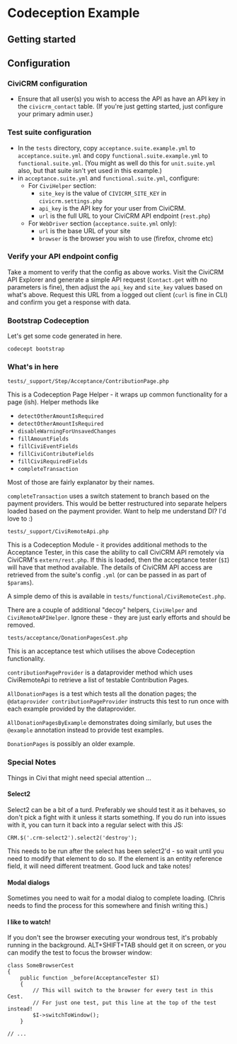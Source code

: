 # Codeception Example

## Getting started

## Configuration

### CiviCRM configuration

* Ensure that all user(s) you wish to access the API as have an API key in the `civicrm_contact` table. (If you're just getting started, just configure your primary admin user.)

### Test suite configuration

* In the `tests` directory, copy `acceptance.suite.example.yml` to `acceptance.suite.yml` and copy `functional.suite.example.yml` to `functional.suite.yml`. (You might as well do this for `unit.suite.yml` also, but that suite isn't yet used in this example.)  
* in `acceptance.suite.yml` and `functional.suite.yml`, configure:
  * For `CiviHelper` section: 
    * `site_key` is the value of `CIVICRM_SITE_KEY` in `civicrm.settings.php`
    * `api_key` is the API key for your user from CiviCRM. 
    * `url` is the full URL to your CiviCRM API endpoint (`rest.php`)
  * For `WebDriver` section (`acceptance.suite.yml` only):
    * `url` is the base URL of your site
    * `browser` is the browser you wish to use (firefox, chrome etc)

### Verify your API endpoint config

Take a moment to verify that the config as above works. Visit the CiviCRM API Explorer and generate a simple API request (`Contact.get` with no parameters is fine), then adjust the `api_key` and `site_key` values based on what's above. Request this URL from a logged out client (`curl` is fine in CLI) and confirm you get a response with data.

### Bootstrap Codeception

Let's get some code generated in here.

    codecept bootstrap

### What's in here

`tests/_support/Step/Acceptance/ContributionPage.php`

This is a Codeception Page Helper - it wraps up common functionality for a page (ish). Helper methods like 

* `detectOtherAmountIsRequired`
* `detectOtherAmountIsRequired`
* `disableWarningForUnsavedChanges`
* `fillAmountFields`
* `fillCiviEventFields`
* `fillCiviContributeFields`
* `fillCiviRequiredFields`
* `completeTransaction`

Most of those are fairly explanator by their names.

`completeTransaction` uses a switch statement to branch based on the payment providers. This would be better restructured into separate helpers loaded based on the payment provider. Want to help me understand DI? I'd love to :)
 
`tests/_support/CiviRemoteApi.php`

This is a Codeception Module - it provides additional methods to the Acceptance Tester, in this case the ability to call CiviCRM API remotely via CiviCRM's `extern/rest.php`. If this is loaded, then the acceptance tester (`$I`) will have that method available. The details of CiviCRM API access are retrieved from the suite's config `.yml` (or can be passed in as part of `$params`).

A simple demo of this is available in `tests/functional/CiviRemoteCest.php`.

There are a couple of additional "decoy" helpers, `CiviHelper` and `CiviRemoteAPIHelper`. Ignore these - they are just early efforts and should be removed.

`tests/acceptance/DonationPagesCest.php`

This is an acceptance test which utilises the above Codeception functionality.

`contributionPageProvider` is a dataprovider method which uses CiviRemoteApi to retrieve a list of testable Contribution Pages.
 
`AllDonationPages` is a test which tests all the donation pages; the `@dataprovider contributionPageProvider` instructs this test to run once with each example provided by the dataprovider. 

`AllDonationPagesByExample` demonstrates doing similarly, but uses the `@example` annotation instead to provide test examples.

`DonationPages` is possibly an older example.

### Special Notes

Things in Civi that might need special attention ...

#### Select2

Select2 can be a bit of a turd. Preferably we should test it as it behaves, so don't pick a fight with it unless it starts something. If you do run into issues with it, you can turn it back into a regular select with this JS:

    CRM.$('.crm-select2').select2('destroy');
    
This needs to be run after the select has been select2'd - so wait until you need to modify that element to do so. If the element is an entity reference field, it will need different treatment. Good luck and take notes!

#### Modal dialogs

Sometimes you need to wait for a modal dialog to complete loading. (Chris needs to find the process for this somewhere and finish writing this.)

#### I like to watch!

If you don't see the browser executing your wondrous test, it's probably running in the background. ALT+SHIFT+TAB should get it on screen, or you can modify the test to focus the browser window:

    class SomeBrowserCest
    {
        public function _before(AcceptanceTester $I)
        {
            // This will switch to the browser for every test in this Cest. 
            // For just one test, put this line at the top of the test instead!
            $I->switchToWindow();
        }
    
    // ...

